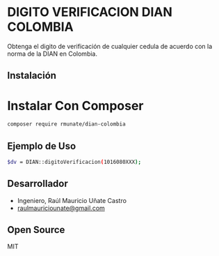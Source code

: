 # DIGITO VERIFICACION DIAN COLOMBIA
Obtenga el digito de verificación de cualquier cedula de acuerdo con la norma de la DIAN en Colombia.

## Instalación
# Instalar Con Composer

```sh
composer require rmunate/dian-colombia
```

## Ejemplo de Uso

```sh
$dv = DIAN::digitoVerificacion(1016080XXX);
```

## Desarrollador
- Ingeniero, Raúl Mauricio Uñate Castro
- raulmauriciounate@gmail.com

## Open Source
MIT
